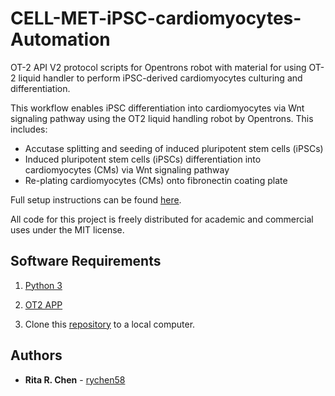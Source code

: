 # CELL-MET-iPSC-cardiomyocytes-Automation

OT-2 API V2 protocol scripts for Opentrons robot with material for using OT-2 liquid handler to perform iPSC-derived cardiomyocytes culturing and differentiation.

This workflow enables iPSC differentiation into cardiomyocytes via Wnt signaling pathway using the OT2 liquid handling robot by Opentrons. This includes:
- Accutase splitting and seeding of induced pluripotent stem cells (iPSCs)
- Induced pluripotent stem cells (iPSCs) differentiation into cardiomyocytes (CMs) via Wnt signaling pathway
- Re-plating cardiomyocytes (CMs) onto fibronectin coating plate

Full setup instructions can be found [here](https://github.com/DAMPLAB/CELL-MET-iPSC-cardiomyocytes-Automation/blob/main/instructions.md).

All code for this project is freely distributed for academic and commercial uses under the MIT license.

## Software Requirements

1. [Python 3](https://www.python.org/downloads/)

2. [OT2 APP](https://opentrons.com/ot-app)

3. Clone this [repository](https://github.com/DAMPLAB/opentrons_protocols/tree/main/OT2-Colony-Picking) to a local computer.

## Authors

* **Rita R. Chen** - [rychen58](https://github.com/rychen58)
